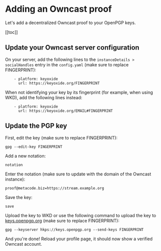 # Adding an Owncast proof

Let's add a decentralized Owncast proof to your OpenPGP keys.

[[toc]]

## Update your Owncast server configuration

On your server, add the following lines to the `instanceDetails > socialHandles` entry in the `config.yaml` (make sure to replace FINGERPRINT):

```
    - platform: keyoxide
      url: https://keyoxide.org/FINGERPRINT
```

When not identifying your key by its fingerprint (for example, when using WKD), add the following lines instead:

```
    - platform: keyoxide
      url: https://keyoxide.org/EMAIL#FINGERPRINT
```

## Update the PGP key

First, edit the key (make sure to replace FINGERPRINT):

```
gpg --edit-key FINGERPRINT
```

Add a new notation:

```
notation
```

Enter the notation (make sure to update with the domain of the Owncast instance):

```
proof@metacode.biz=https://stream.example.org
```

Save the key:

```
save
```

Upload the key to WKD or use the following command to upload the key to [keys.openpgp.org](https://keys.openpgp.org) (make sure to replace FINGERPRINT):

```
gpg --keyserver hkps://keys.openpgp.org --send-keys FINGERPRINT
```

And you're done! Reload your profile page, it should now show a verified Owncast account.
